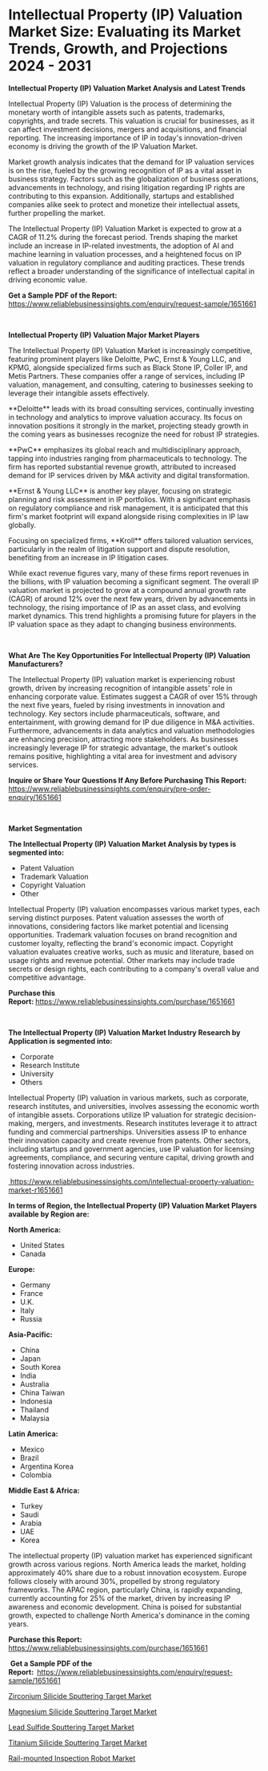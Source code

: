 <p><h1>Intellectual Property (IP) Valuation Market Size: Evaluating its Market Trends, Growth, and Projections 2024 - 2031</h1></p><p><strong>Intellectual Property (IP) Valuation Market Analysis and Latest Trends</strong></p>
<p><p>Intellectual Property (IP) Valuation is the process of determining the monetary worth of intangible assets such as patents, trademarks, copyrights, and trade secrets. This valuation is crucial for businesses, as it can affect investment decisions, mergers and acquisitions, and financial reporting. The increasing importance of IP in today's innovation-driven economy is driving the growth of the IP Valuation Market.</p><p>Market growth analysis indicates that the demand for IP valuation services is on the rise, fueled by the growing recognition of IP as a vital asset in business strategy. Factors such as the globalization of business operations, advancements in technology, and rising litigation regarding IP rights are contributing to this expansion. Additionally, startups and established companies alike seek to protect and monetize their intellectual assets, further propelling the market.</p><p>The Intellectual Property (IP) Valuation Market is expected to grow at a CAGR of 11.2% during the forecast period. Trends shaping the market include an increase in IP-related investments, the adoption of AI and machine learning in valuation processes, and a heightened focus on IP valuation in regulatory compliance and auditing practices. These trends reflect a broader understanding of the significance of intellectual capital in driving economic value.</p></p>
<p><strong>Get a Sample PDF of the Report:&nbsp;</strong> <a href="https://www.reliablebusinessinsights.com/enquiry/request-sample/1651661?utm_campaign=1091&utm_medium=2&utm_source=Github&utm_content=ia&utm_term=08122024&utm_id=intellectual-property-ip-valuation">https://www.reliablebusinessinsights.com/enquiry/request-sample/1651661</a></p>
<p>&nbsp;</p>
<p><strong>Intellectual Property (IP) Valuation Major Market Players</strong></p>
<p><p>The Intellectual Property (IP) Valuation Market is increasingly competitive, featuring prominent players like Deloitte, PwC, Ernst & Young LLC, and KPMG, alongside specialized firms such as Black Stone IP, Coller IP, and Metis Partners. These companies offer a range of services, including IP valuation, management, and consulting, catering to businesses seeking to leverage their intangible assets effectively.</p><p>**Deloitte** leads with its broad consulting services, continually investing in technology and analytics to improve valuation accuracy. Its focus on innovation positions it strongly in the market, projecting steady growth in the coming years as businesses recognize the need for robust IP strategies.</p><p>**PwC** emphasizes its global reach and multidisciplinary approach, tapping into industries ranging from pharmaceuticals to technology. The firm has reported substantial revenue growth, attributed to increased demand for IP services driven by M&A activity and digital transformation.</p><p>**Ernst & Young LLC** is another key player, focusing on strategic planning and risk assessment in IP portfolios. With a significant emphasis on regulatory compliance and risk management, it is anticipated that this firm's market footprint will expand alongside rising complexities in IP law globally.</p><p>Focusing on specialized firms, **Kroll** offers tailored valuation services, particularly in the realm of litigation support and dispute resolution, benefiting from an increase in IP litigation cases.</p><p>While exact revenue figures vary, many of these firms report revenues in the billions, with IP valuation becoming a significant segment. The overall IP valuation market is projected to grow at a compound annual growth rate (CAGR) of around 12% over the next few years, driven by advancements in technology, the rising importance of IP as an asset class, and evolving market dynamics. This trend highlights a promising future for players in the IP valuation space as they adapt to changing business environments.</p></p>
<p>&nbsp;</p>
<p><strong>What Are The Key Opportunities For Intellectual Property (IP) Valuation Manufacturers?</strong></p>
<p><p>The Intellectual Property (IP) valuation market is experiencing robust growth, driven by increasing recognition of intangible assets' role in enhancing corporate value. Estimates suggest a CAGR of over 15% through the next five years, fueled by rising investments in innovation and technology. Key sectors include pharmaceuticals, software, and entertainment, with growing demand for IP due diligence in M&A activities. Furthermore, advancements in data analytics and valuation methodologies are enhancing precision, attracting more stakeholders. As businesses increasingly leverage IP for strategic advantage, the market's outlook remains positive, highlighting a vital area for investment and advisory services.</p></p>
<p><strong>Inquire or Share Your Questions If Any Before Purchasing This Report:</strong> <a href="https://www.reliablebusinessinsights.com/enquiry/pre-order-enquiry/1651661?utm_campaign=1091&utm_medium=2&utm_source=Github&utm_content=ia&utm_term=08122024&utm_id=intellectual-property-ip-valuation">https://www.reliablebusinessinsights.com/enquiry/pre-order-enquiry/1651661</a></p>
<p>&nbsp;</p>
<p><strong>Market Segmentation</strong></p>
<p><strong>The Intellectual Property (IP) Valuation Market Analysis by types is segmented into:</strong></p>
<p><ul><li>Patent Valuation</li><li>Trademark Valuation</li><li>Copyright Valuation</li><li>Other</li></ul></p>
<p><p>Intellectual Property (IP) valuation encompasses various market types, each serving distinct purposes. Patent valuation assesses the worth of innovations, considering factors like market potential and licensing opportunities. Trademark valuation focuses on brand recognition and customer loyalty, reflecting the brand's economic impact. Copyright valuation evaluates creative works, such as music and literature, based on usage rights and revenue potential. Other markets may include trade secrets or design rights, each contributing to a company's overall value and competitive advantage.</p></p>
<p><strong>Purchase this Report:&nbsp;</strong><a href="https://www.reliablebusinessinsights.com/purchase/1651661?utm_campaign=1091&utm_medium=2&utm_source=Github&utm_content=ia&utm_term=08122024&utm_id=intellectual-property-ip-valuation">https://www.reliablebusinessinsights.com/purchase/1651661</a></p>
<p>&nbsp;</p>
<p><strong>The Intellectual Property (IP) Valuation Market Industry Research by Application is segmented into:</strong></p>
<p><ul><li>Corporate</li><li>Research Institute</li><li>University</li><li>Others</li></ul></p>
<p><p>Intellectual Property (IP) valuation in various markets, such as corporate, research institutes, and universities, involves assessing the economic worth of intangible assets. Corporations utilize IP valuation for strategic decision-making, mergers, and investments. Research institutes leverage it to attract funding and commercial partnerships. Universities assess IP to enhance their innovation capacity and create revenue from patents. Other sectors, including startups and government agencies, use IP valuation for licensing agreements, compliance, and securing venture capital, driving growth and fostering innovation across industries.</p></p>
<p><a href="https://www.reliablebusinessinsights.com/intellectual-property-valuation-market-r1651661?utm_campaign=1091&utm_medium=2&utm_source=Github&utm_content=ia&utm_term=08122024&utm_id=intellectual-property-ip-valuation">&nbsp;https://www.reliablebusinessinsights.com/intellectual-property-valuation-market-r1651661</a></p>
<p><strong>In terms of Region, the Intellectual Property (IP) Valuation Market Players available by Region are:</strong></p>
<p>
    <p> <strong> North America: </strong>
        <ul>
            <li>United States</li>
            <li>Canada</li>
        </ul>
        </p> 
    <p> <strong> Europe: </strong>
        <ul>
            <li>Germany</li>
            <li>France</li>
            <li>U.K.</li>
            <li>Italy</li>
            <li>Russia</li>
        </ul>
        </p> 
    <p> <strong> Asia-Pacific: </strong>
        <ul>
            <li>China</li>
            <li>Japan</li>
            <li>South Korea</li>
            <li>India</li>
            <li>Australia</li>
            <li>China Taiwan</li>
            <li>Indonesia</li>
            <li>Thailand</li>
            <li>Malaysia</li>
        </ul>
        </p> 
    <p> <strong> Latin America: </strong>
        <ul>
            <li>Mexico</li>
            <li>Brazil</li>
            <li>Argentina Korea</li>
            <li>Colombia</li>
        </ul>
        </p> 
    <p> <strong> Middle East & Africa: </strong>
        <ul>
            <li>Turkey</li>
            <li>Saudi</li>
            <li>Arabia</li>
            <li>UAE</li>
            <li>Korea</li>
        </ul>
    </p>
    </p>
<p><p>The intellectual property (IP) valuation market has experienced significant growth across various regions. North America leads the market, holding approximately 40% share due to a robust innovation ecosystem. Europe follows closely with around 30%, propelled by strong regulatory frameworks. The APAC region, particularly China, is rapidly expanding, currently accounting for 25% of the market, driven by increasing IP awareness and economic development. China is poised for substantial growth, expected to challenge North America's dominance in the coming years.</p></p>
<p><strong>Purchase this Report: </strong><a href="https://www.reliablebusinessinsights.com/purchase/1651661?utm_campaign=1091&utm_medium=2&utm_source=Github&utm_content=ia&utm_term=08122024&utm_id=intellectual-property-ip-valuation">https://www.reliablebusinessinsights.com/purchase/1651661</a></p>
<p>&nbsp;<strong>Get a Sample PDF of the Report:&nbsp;&nbsp;</strong><a href="https://www.reliablebusinessinsights.com/enquiry/request-sample/1651661?utm_campaign=1091&utm_medium=2&utm_source=Github&utm_content=ia&utm_term=08122024&utm_id=intellectual-property-ip-valuation">https://www.reliablebusinessinsights.com/enquiry/request-sample/1651661</a></p>
<p><strong></strong></p>
<p><p><a href="https://www.linkedin.com/pulse/zirconium-silicide-sputtering-target-market-research-report-7t3le?utm_campaign=1091&utm_medium=2&utm_source=Github&utm_content=ia&utm_term=08122024&utm_id=intellectual-property-ip-valuation">Zirconium Silicide Sputtering Target Market</a></p><p><a href="https://www.linkedin.com/pulse/12-growth-expected-magnesium-silicide-sputtering-target-market-isdxe?utm_campaign=1091&utm_medium=2&utm_source=Github&utm_content=ia&utm_term=08122024&utm_id=intellectual-property-ip-valuation">Magnesium Silicide Sputtering Target Market</a></p><p><a href="https://www.linkedin.com/pulse/in-depth-lead-sulfide-sputtering-target-market-analysis-expansion-1cvge?utm_campaign=1091&utm_medium=2&utm_source=Github&utm_content=ia&utm_term=08122024&utm_id=intellectual-property-ip-valuation">Lead Sulfide Sputtering Target Market</a></p><p><a href="https://www.linkedin.com/pulse/providing-industry-analysis-andforecasts-between-2024-6eabe?utm_campaign=1091&utm_medium=2&utm_source=Github&utm_content=ia&utm_term=08122024&utm_id=intellectual-property-ip-valuation">Titanium Silicide Sputtering Target Market</a></p><p><a href="https://github.com/rosamariarocque98/Market-Research-Report-List-1/blob/main/rail-mounted-inspection-robot-market.md?utm_campaign=1091&utm_medium=2&utm_source=Github&utm_content=ia&utm_term=08122024&utm_id=intellectual-property-ip-valuation">Rail-mounted Inspection Robot Market</a></p></p>